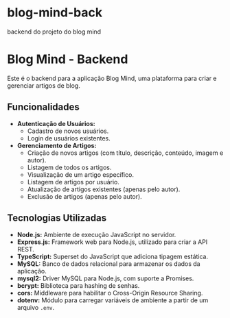 # blog-mind-back
backend do projeto do blog mind
# Blog Mind - Backend

Este é o backend para a aplicação Blog Mind, uma plataforma para criar e gerenciar artigos de blog.

## Funcionalidades

*   **Autenticação de Usuários:**
    *   Cadastro de novos usuários.
    *   Login de usuários existentes.
*   **Gerenciamento de Artigos:**
    *   Criação de novos artigos (com título, descrição, conteúdo, imagem e autor).
    *   Listagem de todos os artigos.
    *   Visualização de um artigo específico.
    *   Listagem de artigos por usuário.
    *   Atualização de artigos existentes (apenas pelo autor).
    *   Exclusão de artigos (apenas pelo autor).

## Tecnologias Utilizadas

*   **Node.js:** Ambiente de execução JavaScript no servidor.
*   **Express.js:** Framework web para Node.js, utilizado para criar a API REST.
*   **TypeScript:** Superset do JavaScript que adiciona tipagem estática.
*   **MySQL:** Banco de dados relacional para armazenar os dados da aplicação.
*   **mysql2:** Driver MySQL para Node.js, com suporte a Promises.
*   **bcrypt:** Biblioteca para hashing de senhas.
*   **cors:** Middleware para habilitar o Cross-Origin Resource Sharing.
*   **dotenv:** Módulo para carregar variáveis de ambiente a partir de um arquivo `.env`.


